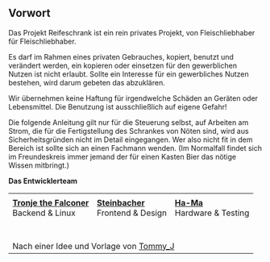 ## Vorwort

Das Projekt Reifeschrank ist ein rein  privates Projekt, von Fleischliebhaber für Fleischliebhaber.

Es darf im Rahmen eines privaten Gebrauches, kopiert, benutzt und verändert werden, ein kopieren oder einsetzen für den gewerblichen Nutzen ist nicht erlaubt. Sollte ein Interesse für ein gewerbliches Nutzen bestehen, wird darum gebeten das abzuklären.

Wir übernehmen keine Haftung für irgendwelche Schäden an Geräten oder Lebensmittel. Die Benutzung ist ausschließlich auf eigene Gefahr!

Die folgende Anleitung gilt nur für die Steuerung selbst, auf Arbeiten am Strom, die für die Fertigstellung des Schrankes von Nöten sind, wird aus Sicherheitsgründen nicht im Detail eingegangen. Wer also nicht fit in dem Bereich ist sollte sich an einen Fachmann wenden. (Im Normalfall findet sich im Freundeskreis immer jemand der für einen Kasten Bier das nötige Wissen mitbringt.)

**Das Entwicklerteam**

<table>
    <tr>
        <td>
            <img src="https://github.com/Tronje-the-Falconer/Reifeschrank/blob/resources/wiki/tronje.gif" alt="">
        </td>
        <td>
            <img src="https://github.com/Tronje-the-Falconer/Reifeschrank/blob/resources/wiki/steini.gif" alt="">
        </td>
        <td>
            <img src="https://github.com/Tronje-the-Falconer/Reifeschrank/blob/resources/wiki/hama.gif" alt="">
        </td>
    </tr>
    <tr>
        <td>
            <a href="https://www.grillsportverein.de/forum/members/tronje-the-falconer.73106/" target="_blank">
            <b>Tronje the Falconer</b></a>
            <br>Backend & Linux
        </td>
        <td>
            <a href="https://www.grillsportverein.de/forum/members/steinbacher.79220/" target="_blank">
            <b>Steinbacher</b></a>
            <br>Frontend & Design
        </td>
        <td>
            <a href="https://www.grillsportverein.de/forum/members/ha-ma.74075/" target="_blank">
            <b>Ha-Ma</b></a>
            <br>Hardware & Testing
        </td>
    </tr>
    <tr>
        <td colspan="3">
            <br><br>Nach einer Idee und Vorlage von
            <a href="https://www.grillsportverein.de/forum/members/tommy_j.54659/" target="_blank" title="Tommy_J">Tommy_J</a>
        </td>
    </tr>
</table>
